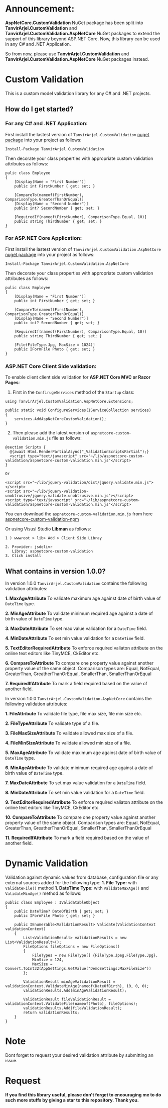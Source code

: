 # Announcement:

**AspNetCore.CustomValidation** NuGet package has been split into **TanvirArjel.CustomValidation** and **TanvirArjel.CustomValidation.AspNetCore** NuGet packages to extend the support of this library beyond ASP.NET Core. Now, this library can be used in any C# and .NET Application.

So from now, please use **TanvirArjel.CustomValidation** and **TanvirArjel.CustomValidation.AspNetCore** NuGet packages instead.

# Custom Validation
This is a custom model validation library for any C# and .NET projects.
 
## How do I get started?
 
### For any C# and .NET Application:
 
 First install the lastest version of `TanvirArjel.CustomValidation` [nuget package](https://www.nuget.org/packages/TanvirArjel.CustomValidation/) into your project as follows:
 
    Install-Package TanvirArjel.CustomValidation
    
 Then decorate your class properties with appropriate custom validation attributes as follows:
 
    pulic class Employee
    {
        [Display(Name = "First Number")]
        public int FirstNumber { get; set; }

        [CompareTo(nameof(FirstNumber), ComparisonType.GreaterThanOrEqual)]
        [Display(Name = "Second Number")]
        public int? SecondNumber { get; set; }
        
        [RequiredIf(nameof(FirstNumber), ComparisonType.Equal, 10)]
        public string ThirdNumber { get; set; }
    }
    
 ### For ASP.NET Core Application:
 
 First install the lastest version of `TanvirArjel.CustomValidation.AspNetCore` [nuget package](https://www.nuget.org/packages/TanvirArjel.CustomValidation.AspNetCore/) into your project as follows:
 
    Install-Package TanvirArjel.CustomValidation.AspNetCore
    
 Then decorate your class properties with appropriate custom validation attributes as follows:
 
    pulic class Employee
    {
        [Display(Name = "First Number")]
        public int FirstNumber { get; set; }

        [CompareTo(nameof(FirstNumber), ComparisonType.GreaterThanOrEqual)]
        [Display(Name = "Second Number")]
        public int? SecondNumber { get; set; }
        
        [RequiredIf(nameof(FirstNumber), ComparisonType.Equal, 10)]
        public string ThirdNumber { get; set; }
        
        [File(FileType.Jpg, MaxSize = 1024)]
        public IFormFile Photo { get; set; }
    }
        
  ### ASP.NET Core Client Side validation:
  
  To enable client client side validation for **ASP.NET Core MVC or Razor Pages**:
  
  1. First in the `ConfirugeServices` method of the `Startup` class:
  
    using TanvirArjel.CustomValidation.AspNetCore.Extensions;
    
    public static void ConfigureServices(IServiceCollection services)
    {
        services.AddAspNetCoreCustomValidation();
    }
   
  2. Then please add the latest version of `aspnetcore-custom-validation.min.js` file as follows:
  
    @section Scripts {
      @{await Html.RenderPartialAsync("_ValidationScriptsPartial");}
      <script type="text/javascript" src="~/lib/aspnetcore-custom-validation/aspnetcore-custom-validation.min.js"</script>
    }
    
    Or
    
    <script src="~/lib/jquery-validation/dist/jquery.validate.min.js"></script>
    <script src="~/lib/jquery-validation-unobtrusive/jquery.validate.unobtrusive.min.js"></script>
    <script type="text/javascript" src="~/lib/aspnetcore-custom-validation/aspnetcore-custom-validation.min.js"</script>
    
You can download the `aspnetcore-custom-validation.min.js` from here [aspnetcore-custom-validation-npm](https://www.npmjs.com/package/aspnetcore-custom-validation)

Or using Visusl Studio **Libman** as follows:

    1 ) wwwroot > lib> Add > Client Side Libray

    2. Provider: jsdelivr
       Libray: aspnetcore-custom-validation
    3. Click install
  
        
  ## What contains in version 1.0.0?
  
  In version 1.0.0 `TanvirArjel.CustomValidation` contains the following validation attributes:
     
  **1. MaxAgeAttribute**
       To validate maximum age against date of birth value of `DateTime` type.
       
  **2. MinAgeAttribute**
       To validate minimum required age against a date of birth value of `DateTime` type.
       
  **3. MaxDateAttribute**
       To set max value validation for a `DateTime` field.
       
  **4. MinDateAttribute**
       To set min value validation for a `DateTime` field.
       
  **5. TextEditorRequiredAttribute**
       To enforce required valiaton attribute on the online text editors like TinyMCE, CkEditor etc.
       
  **6. CompareToAttribute**
       To compare one property value against another property value of the same object. Comparison types are: Equal, NotEqual, GreaterThan, GreatherThanOrEqual, SmallerThan, SmallerThanOrEqual
       
   **7. RequiredIfAttribute**
       To mark a field required based on the value of another field.
       
  In version 1.0.0 `TanvirArjel.CustomValidation.AspNetCore` contains the following validation attributes:
  
  **1. FileAttribute**
       To validate file type, file max size, file min size etc.
  
  **2. FileTypeAttribute**
       To validate type of a file.
  
  **3. FileMaxSizeAttribute**
       To validate allowed max size of a file.
       
  **4. FileMinSizeAttribute**
       To validate allowed min size of a file.
       
  **5. MaxAgeAttribute**
       To validate maximum age against date of birth value of `DateTime` type.
       
  **6. MinAgeAttribute**
       To validate minimum required age against a date of birth value of `DateTime` type.
       
  **7. MaxDateAttribute**
       To set max value validation for a `DateTime` field.
       
  **8. MinDateAttribute**
       To set min value validation for a `DateTime` field.
       
  **9. TextEditorRequiredAttribute**
       To enforce required valiaton attribute on the online text editors like TinyMCE, CkEditor etc.
       
  **10. CompareToAttribute**
       To compare one property value against another property value of the same object. Comparison types are: Equal, NotEqual, GreaterThan, GreatherThanOrEqual, SmallerThan, SmallerThanOrEqual
       
   **11. RequiredIfAttribute**
       To mark a field required based on the value of another field.
       
   # Dynamic Validation
   Validation against dynamic values from database, configuration file or any external sources added for the following type:
    **1. File Type:** with `ValidateFile()` method
    **1. DateTime Type:** with `ValidateMaxAge()` and `ValidateMinAge()` method as follows:
    
    public class Employee : IValidatableObject
    {
        public DateTime? DateOfBirth { get; set; }
        public IFormFile Photo { get; set; }

        public IEnumerable<ValidationResult> Validate(ValidationContext validationContext)
        {
            List<ValidationResult> validationResults = new List<ValidationResult>();
            FileOptions fileOptions = new FileOptions()
            {
                FileTypes = new FileType[] {FileType.Jpeg,FileType.Jpg},
                MinSize = 124,
                MaxSize = Convert.ToInt32(AppSettings.GetValue("DemoSettings:MaxFileSize"))
            };

            ValidationResult minAgeValidationResult = validationContext.ValidateMinAge(nameof(DateOfBirth), 10, 0, 0);
            validationResults.Add(minAgeValidationResult);
            
            ValidationResult fileValidationResult = validationContext.ValidateFile(nameof(Photo), fileOptions);
            validationResults.Add(fileValidationResult);
            return validationResults;
        }
    }
     
# Note
   
Dont forget to request your desired validation  attribute by submitting an issue.
   
# Request

**If you find this library useful, please don't forget to encouraging me to do such more stuffs by giving a star to this repository. Thank you.**
